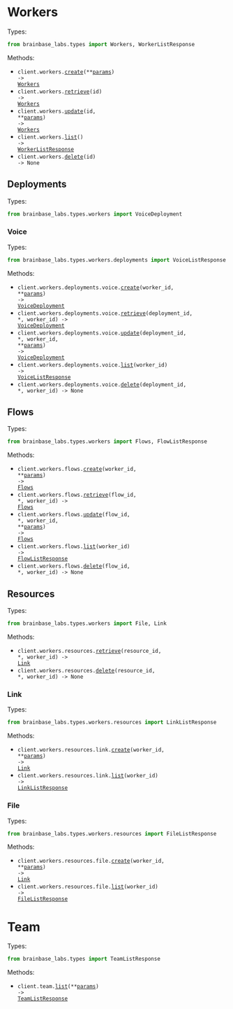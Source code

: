 # Workers

Types:

```python
from brainbase_labs.types import Workers, WorkerListResponse
```

Methods:

- <code title="post /api/workers">client.workers.<a href="./src/brainbase_labs/resources/workers/workers.py">create</a>(\*\*<a href="src/brainbase_labs/types/worker_create_params.py">params</a>) -> <a href="./src/brainbase_labs/types/workers/workers.py">Workers</a></code>
- <code title="get /api/workers/{id}">client.workers.<a href="./src/brainbase_labs/resources/workers/workers.py">retrieve</a>(id) -> <a href="./src/brainbase_labs/types/workers/workers.py">Workers</a></code>
- <code title="patch /api/workers/{id}">client.workers.<a href="./src/brainbase_labs/resources/workers/workers.py">update</a>(id, \*\*<a href="src/brainbase_labs/types/worker_update_params.py">params</a>) -> <a href="./src/brainbase_labs/types/workers/workers.py">Workers</a></code>
- <code title="get /api/workers">client.workers.<a href="./src/brainbase_labs/resources/workers/workers.py">list</a>() -> <a href="./src/brainbase_labs/types/worker_list_response.py">WorkerListResponse</a></code>
- <code title="delete /api/workers/{id}">client.workers.<a href="./src/brainbase_labs/resources/workers/workers.py">delete</a>(id) -> None</code>

## Deployments

Types:

```python
from brainbase_labs.types.workers import VoiceDeployment
```

### Voice

Types:

```python
from brainbase_labs.types.workers.deployments import VoiceListResponse
```

Methods:

- <code title="post /api/workers/{workerId}/deployments/voice">client.workers.deployments.voice.<a href="./src/brainbase_labs/resources/workers/deployments/voice.py">create</a>(worker_id, \*\*<a href="src/brainbase_labs/types/workers/deployments/voice_create_params.py">params</a>) -> <a href="./src/brainbase_labs/types/workers/voice_deployment.py">VoiceDeployment</a></code>
- <code title="get /api/workers/{workerId}/deployments/voice/{deploymentId}">client.workers.deployments.voice.<a href="./src/brainbase_labs/resources/workers/deployments/voice.py">retrieve</a>(deployment_id, \*, worker_id) -> <a href="./src/brainbase_labs/types/workers/voice_deployment.py">VoiceDeployment</a></code>
- <code title="put /api/workers/{workerId}/deployments/voice/{deploymentId}">client.workers.deployments.voice.<a href="./src/brainbase_labs/resources/workers/deployments/voice.py">update</a>(deployment_id, \*, worker_id, \*\*<a href="src/brainbase_labs/types/workers/deployments/voice_update_params.py">params</a>) -> <a href="./src/brainbase_labs/types/workers/voice_deployment.py">VoiceDeployment</a></code>
- <code title="get /api/workers/{workerId}/deployments/voice">client.workers.deployments.voice.<a href="./src/brainbase_labs/resources/workers/deployments/voice.py">list</a>(worker_id) -> <a href="./src/brainbase_labs/types/workers/deployments/voice_list_response.py">VoiceListResponse</a></code>
- <code title="delete /api/workers/{workerId}/deployments/voice/{deploymentId}">client.workers.deployments.voice.<a href="./src/brainbase_labs/resources/workers/deployments/voice.py">delete</a>(deployment_id, \*, worker_id) -> None</code>

## Flows

Types:

```python
from brainbase_labs.types.workers import Flows, FlowListResponse
```

Methods:

- <code title="post /api/workers/{workerId}/flows">client.workers.flows.<a href="./src/brainbase_labs/resources/workers/flows.py">create</a>(worker_id, \*\*<a href="src/brainbase_labs/types/workers/flow_create_params.py">params</a>) -> <a href="./src/brainbase_labs/types/workers/flows.py">Flows</a></code>
- <code title="get /api/workers/{workerId}/flows/{flowId}">client.workers.flows.<a href="./src/brainbase_labs/resources/workers/flows.py">retrieve</a>(flow_id, \*, worker_id) -> <a href="./src/brainbase_labs/types/workers/flows.py">Flows</a></code>
- <code title="put /api/workers/{workerId}/flows/{flowId}">client.workers.flows.<a href="./src/brainbase_labs/resources/workers/flows.py">update</a>(flow_id, \*, worker_id, \*\*<a href="src/brainbase_labs/types/workers/flow_update_params.py">params</a>) -> <a href="./src/brainbase_labs/types/workers/flows.py">Flows</a></code>
- <code title="get /api/workers/{workerId}/flows">client.workers.flows.<a href="./src/brainbase_labs/resources/workers/flows.py">list</a>(worker_id) -> <a href="./src/brainbase_labs/types/workers/flow_list_response.py">FlowListResponse</a></code>
- <code title="delete /api/workers/{workerId}/flows/{flowId}">client.workers.flows.<a href="./src/brainbase_labs/resources/workers/flows.py">delete</a>(flow_id, \*, worker_id) -> None</code>

## Resources

Types:

```python
from brainbase_labs.types.workers import File, Link
```

Methods:

- <code title="get /api/workers/{workerId}/resources/{resourceId}">client.workers.resources.<a href="./src/brainbase_labs/resources/workers/resources/resources.py">retrieve</a>(resource_id, \*, worker_id) -> <a href="./src/brainbase_labs/types/workers/link.py">Link</a></code>
- <code title="delete /api/workers/{workerId}/resources/{resourceId}">client.workers.resources.<a href="./src/brainbase_labs/resources/workers/resources/resources.py">delete</a>(resource_id, \*, worker_id) -> None</code>

### Link

Types:

```python
from brainbase_labs.types.workers.resources import LinkListResponse
```

Methods:

- <code title="post /api/workers/{workerId}/resources/link">client.workers.resources.link.<a href="./src/brainbase_labs/resources/workers/resources/link.py">create</a>(worker_id, \*\*<a href="src/brainbase_labs/types/workers/resources/link_create_params.py">params</a>) -> <a href="./src/brainbase_labs/types/workers/link.py">Link</a></code>
- <code title="get /api/workers/{workerId}/resources/link">client.workers.resources.link.<a href="./src/brainbase_labs/resources/workers/resources/link.py">list</a>(worker_id) -> <a href="./src/brainbase_labs/types/workers/resources/link_list_response.py">LinkListResponse</a></code>

### File

Types:

```python
from brainbase_labs.types.workers.resources import FileListResponse
```

Methods:

- <code title="post /api/workers/{workerId}/resources/file">client.workers.resources.file.<a href="./src/brainbase_labs/resources/workers/resources/file.py">create</a>(worker_id, \*\*<a href="src/brainbase_labs/types/workers/resources/file_create_params.py">params</a>) -> <a href="./src/brainbase_labs/types/workers/link.py">Link</a></code>
- <code title="get /api/workers/{workerId}/resources/file">client.workers.resources.file.<a href="./src/brainbase_labs/resources/workers/resources/file.py">list</a>(worker_id) -> <a href="./src/brainbase_labs/types/workers/resources/file_list_response.py">FileListResponse</a></code>

# Team

Types:

```python
from brainbase_labs.types import TeamListResponse
```

Methods:

- <code title="get /api/team">client.team.<a href="./src/brainbase_labs/resources/team.py">list</a>(\*\*<a href="src/brainbase_labs/types/team_list_params.py">params</a>) -> <a href="./src/brainbase_labs/types/team_list_response.py">TeamListResponse</a></code>
